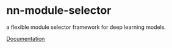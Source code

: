 # nn-module-selector
a flexible module selector framework for deep learning models.

[Documentation](https://nn-module-selector.readthedocs.io/en/latest/index.html)
